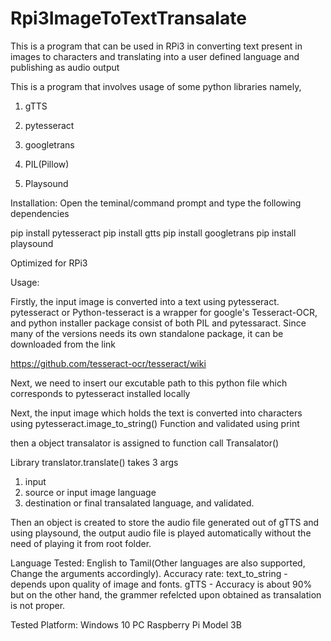 # Rpi3ImageToTextTransalate
This is a program that can be used in RPi3 in converting text present in images to characters and translating into a user defined language and publishing as audio output 



This is a program that involves usage of some python libraries namely,

1. gTTS

2. pytesseract

3. googletrans

4. PIL(Pillow)

5. Playsound

Installation:
Open the teminal/command prompt and type the following dependencies

pip install pytesseract
pip install gtts
pip install googletrans
pip install playsound

Optimized for RPi3 

Usage:

Firstly, the input image is converted into a text using pytesseract. 
pytesseract or Python-tesseract is a wrapper for google's Tesseract-OCR, and python installer package consist of both PIL and pytessaract.
Since many of the versions needs its own standalone package, it can be downloaded from the link 


 
https://github.com/tesseract-ocr/tesseract/wiki 


Next, we need to insert our excutable path to this python file which corresponds to pytesseract installed locally

 
Next, the input image which holds the text is converted into characters using pytesseract.image_to_string() Function and validated using print

then a object transalator is assigned to function call Transalator()

Library translator.translate() takes 3 args
1. input
2. source or input image language
3. destination or final transalated language, and validated.

Then an object is created to store the audio file generated out of gTTS and using playsound, the output audio file is played
automatically without the need of playing it from root folder.


Language Tested:
English to Tamil(Other languages are also supported, Change the arguments accordingly).
Accuracy rate:
text_to_string - depends upon quality of image and fonts.
gTTS - Accuracy is about 90% but on the other hand, the grammer refelcted upon obtained as transalation is not proper.

Tested Platform:
Windows 10 PC 
Raspberry Pi Model 3B

